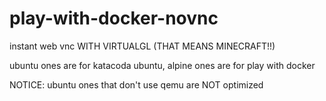 # play-with-docker-novnc
instant web vnc WITH VIRTUALGL (THAT MEANS MINECRAFT!!)

ubuntu ones are for katacoda ubuntu, alpine ones are for play with docker


NOTICE: ubuntu ones that don't use qemu are NOT optimized
